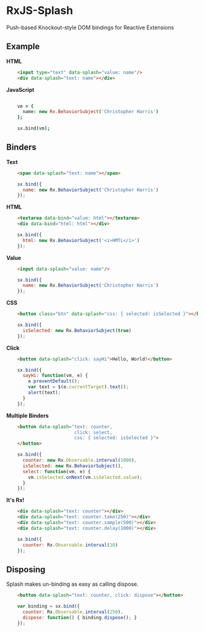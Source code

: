 RxJS-Splash
===========

Push-based Knockout-style DOM bindings for Reactive Extensions

Example
-------

**HTML**
```html
    <input type="text" data-splash="value: name"/>
    <div data-splash="text: name"></div>
```

**JavaScript**
```coffeescript

    vm = { 
      name: new Rx.BehaviorSubject('Christopher Harris')
    };

    sx.bind(vm);
```

Binders
-------
**Text**
```html
    <span data-splash="text: name"></span>
```
```js
    sx.bind({
      name: new Rx.BehaviorSubject('Christopher Harris')
    });
```
**HTML**
```html
    <textarea data-bind="value: html"></textarea>
    <div data-bind="html: html"></div>
```
```js
    sx.bind({
      html: new Rx.BehaviorSubject('<i>HMTL</i>')
    });
```

**Value**
```html
    <input data-splash="value: name"/>
```
```js
    sx.bind({
      name: new Rx.BehaviorSubject('Christopher Harris')
    });
```

**CSS**
```html
    <button class="btn" data-splash="css: { selected: isSelected }"></button>
```
```js
    sx.bind({
      isSelected: new Rx.BehaviorSubject(true)
    });
```

**Click**
```html
    <button data-splash="click: sayHi">Hello, World!</button>
```
```js
    sx.bind({
      sayHi: function(vm, e) { 
        e.preventDefault();
        var text = $(e.currentTarget).text();
        alert(text);
      }
    });
```

**Multiple Binders**
```html
    <button data-splash="text: counter,
                         click: select,
                         css: { selected: isSelected }">
    </button>
```
```js
    sx.bind({
      counter: new Rx.Observable.interval(1000),
      isSelected: new Rx.BehaviorSubject(),
      select: function(vm, e) {
        vm.isSelected.onNext(vm.isSelected.value);
      }
    });
```

**It's Rx!**
```html
    <div data-splash="text: counter"></div>
    <div data-splash="text: counter.take(250)"></div>
    <div data-splash="text: counter.sample(500)"></div>
    <div data-splash="text: counter.delay(1000)"></div>
```
```js
    sx.bind({
      counter: Rx.Observable.interval(10)
    });
```

Disposing
---------
Splash makes un-binding as easy as calling dispose.
```html
    <button data-splash="text: counter, click: dispose"></button>
```
```js
    var binding = sx.bind({
      counter: Rx.Observable.interval(250),
      dispose: function() { binding.dispose(); }
    });
```

